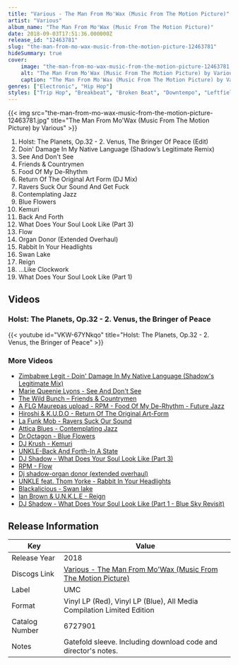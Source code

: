 ```yaml
---
title: "Various - The Man From Mo'Wax (Music From The Motion Picture)"
artist: "Various"
album_name: "The Man From Mo'Wax (Music From The Motion Picture)"
date: 2018-09-03T17:51:36.000000Z
release_id: "12463781"
slug: "the-man-from-mo-wax-music-from-the-motion-picture-12463781"
hideSummary: true
cover:
    image: "the-man-from-mo-wax-music-from-the-motion-picture-12463781.jpg"
    alt: "The Man From Mo'Wax (Music From The Motion Picture) by Various"
    caption: "The Man From Mo'Wax (Music From The Motion Picture) by Various"
genres: ["Electronic", "Hip Hop"]
styles: ["Trip Hop", "Breakbeat", "Broken Beat", "Downtempo", "Leftfield"]
---
```


{{< img src="the-man-from-mo-wax-music-from-the-motion-picture-12463781.jpg" title="The Man From Mo'Wax (Music From The Motion Picture) by Various" >}}

<!-- section break -->

1. Holst: The Planets, Op.32 - 2. Venus, The Bringer Of Peace (Edit)
2. Doin' Damage In My Native Language (Shadow’s Legitimate Remix)
3. See And Don't See
4. Friends & Countrymen
5. Food Of My De-Rhythm
6. Return Of The Original Art Form (DJ Mix)
7. Ravers Suck Our Sound And Get Fuck
8. Contemplating Jazz
9. Blue Flowers
10. Kemuri
11. Back And Forth
12. What Does Your Soul Look Like (Part 3)
13. Flow
14. Organ Donor (Extended Overhaul)
15. Rabbit In Your Headlights
16. Swan Lake
17. Reign
18. …Like Clockwork
19. What Does Your Soul Look Like (Part 1)

<!-- section break -->







## Videos
### Holst: The Planets, Op.32 - 2. Venus, the Bringer of Peace
{{< youtube id="VKW-67YNkqo" title="Holst: The Planets, Op.32 - 2. Venus, the Bringer of Peace" >}}<br>

### More Videos

- [Zimbabwe Legit - Doin' Damage In My Native Language (Shadow's Legitimate Mix)](https://www.youtube.com/watch?v=J_6X7Cb8Fog)
- [Marie Queenie Lyons - See And Don't See](https://www.youtube.com/watch?v=PwcEFnwbVuo)
- [The Wild Bunch ‎– Friends & Countrymen](https://www.youtube.com/watch?v=XH6KUC7LJg0)
- [A FLG Maurepas upload - RPM - Food Of My De-Rhythm - Future Jazz](https://www.youtube.com/watch?v=-8oGqQVpJi8)
- [Hiroshi & K.U.D.O - Return Of The Original Art-Form](https://www.youtube.com/watch?v=ryBVFWd-pxg)
- [La Funk Mob - Ravers Suck Our Sound](https://www.youtube.com/watch?v=gGZOQOZ4g4Y)
- [Attica Blues - Contemplating Jazz](https://www.youtube.com/watch?v=DlfG2b-vsLE)
- [Dr.Octagon - Blue Flowers](https://www.youtube.com/watch?v=V9VYzNUXGDA)
- [DJ Krush - Kemuri](https://www.youtube.com/watch?v=aVjgRlto8PI)
- [UNKLE-Back And Forth-In A State](https://www.youtube.com/watch?v=RraRrDvXuq8)
- [DJ Shadow - What Does Your Soul Look Like (Part 3)](https://www.youtube.com/watch?v=NSEQYDjKVNs)
- [RPM - Flow](https://www.youtube.com/watch?v=FEyKjxhOqVY)
- [Dj shadow-organ donor (extended overhaul)](https://www.youtube.com/watch?v=1p1n-j_MQKE)
- [UNKLE feat. Thom Yorke - Rabbit In Your Headlights](https://www.youtube.com/watch?v=RCG7qJAP7Qk)
- [Blackalicious - Swan lake](https://www.youtube.com/watch?v=sGEkP1F-tgQ)
- [Ian Brown & U.N.K.L.E - Reign](https://www.youtube.com/watch?v=mkSi6bTrPu0)
- [DJ Shadow - What Does Your Soul Look Like (Part 1 - Blue Sky Revisit)](https://www.youtube.com/watch?v=rGbR7HD6Ryg)


## Release Information
|  Key           | Value                                                |
| ---------------| ---------------------------------------------------- |
| Release Year   | 2018                                   |
| Discogs Link   | [Various - The Man From Mo'Wax (Music From The Motion Picture)](https://www.discogs.com/release/12463781-Various-The-Man-From-MoWax-Music-From-The-Motion-Picture) |
| Label          | UMC |
| Format         | Vinyl LP (Red), Vinyl LP (Blue), All Media Compilation Limited Edition |
| Catalog Number | 6727901 |
| Notes | Gatefold sleeve.  Including download code and director's notes. |